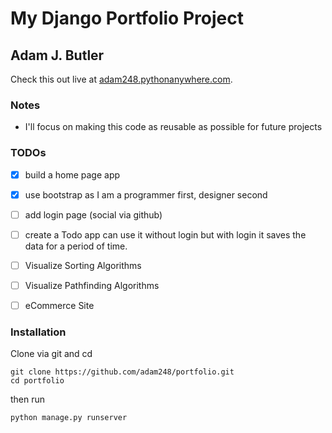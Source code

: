 # My Django Portfolio Project

## Adam J. Butler

Check this out live at
[adam248.pythonanywhere.com](http://adam248.pythonanywhere.com/).

### Notes

- I'll focus on making this code as reusable as possible for future projects

### TODOs

- [x] build a home page app
- [x] use bootstrap as I am a programmer first, designer second
- [ ] add login page (social via github)
- [ ] create a Todo app can use it without login but with login it saves the data for a period of time.
- [ ] Visualize Sorting Algorithms
- [ ] Visualize Pathfinding Algorithms
- [ ] eCommerce Site


### Installation

Clone via git and cd

```
git clone https://github.com/adam248/portfolio.git
cd portfolio
```

then run

```
python manage.py runserver
```
